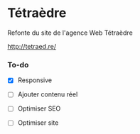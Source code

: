 # Tétraèdre

Refonte du site de l'agence Web Tétraèdre

http://tetraed.re/

### To-do

- [X] Responsive
- [ ] Ajouter contenu réel
- [ ] Optimiser SEO
- [ ] Optimiser site




